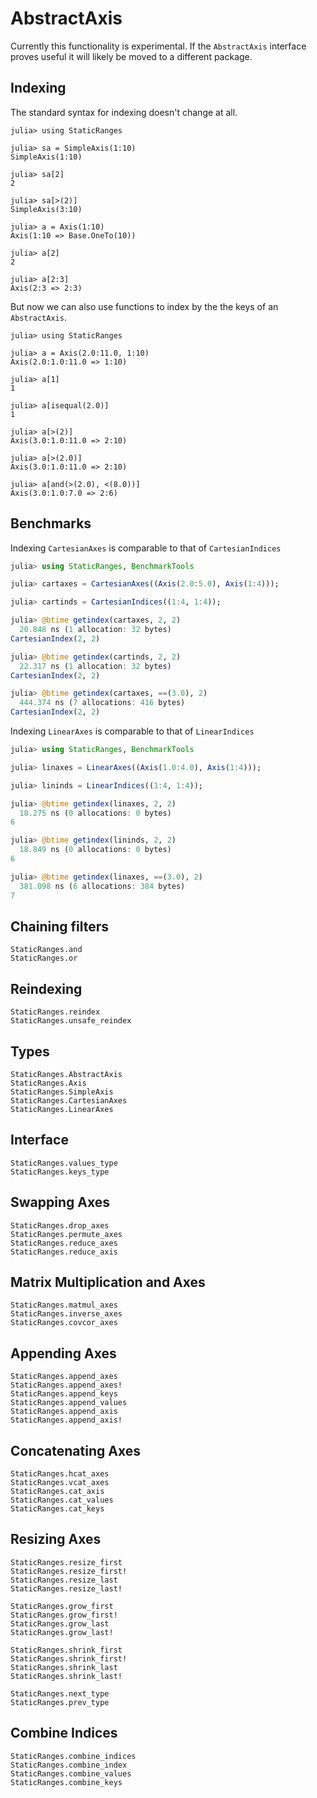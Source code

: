 # AbstractAxis

Currently this functionality is experimental. If the `AbstractAxis` interface proves useful it will likely be moved to a different package.

## Indexing

The standard syntax for indexing doesn't change at all.
```jldoctest
julia> using StaticRanges

julia> sa = SimpleAxis(1:10)
SimpleAxis(1:10)

julia> sa[2]
2

julia> sa[>(2)]
SimpleAxis(3:10)

julia> a = Axis(1:10)
Axis(1:10 => Base.OneTo(10))

julia> a[2]
2

julia> a[2:3]
Axis(2:3 => 2:3)
```

But now we can also use functions to index by the the keys of an `AbstractAxis`.
```jldoctest
julia> using StaticRanges

julia> a = Axis(2.0:11.0, 1:10)
Axis(2.0:1.0:11.0 => 1:10)

julia> a[1]
1

julia> a[isequal(2.0)]
1

julia> a[>(2)]
Axis(3.0:1.0:11.0 => 2:10)

julia> a[>(2.0)]
Axis(3.0:1.0:11.0 => 2:10)

julia> a[and(>(2.0), <(8.0))]
Axis(3.0:1.0:7.0 => 2:6)
```

## Benchmarks

Indexing `CartesianAxes` is comparable to that of `CartesianIndices`
```julia
julia> using StaticRanges, BenchmarkTools

julia> cartaxes = CartesianAxes((Axis(2.0:5.0), Axis(1:4)));

julia> cartinds = CartesianIndices((1:4, 1:4));

julia> @btime getindex(cartaxes, 2, 2)
  20.848 ns (1 allocation: 32 bytes)
CartesianIndex(2, 2)

julia> @btime getindex(cartinds, 2, 2)
  22.317 ns (1 allocation: 32 bytes)
CartesianIndex(2, 2)

julia> @btime getindex(cartaxes, ==(3.0), 2)
  444.374 ns (7 allocations: 416 bytes)
CartesianIndex(2, 2)

```

Indexing `LinearAxes` is comparable to that of `LinearIndices`
```julia
julia> using StaticRanges, BenchmarkTools

julia> linaxes = LinearAxes((Axis(1.0:4.0), Axis(1:4)));

julia> lininds = LinearIndices((1:4, 1:4));

julia> @btime getindex(linaxes, 2, 2)
  18.275 ns (0 allocations: 0 bytes)
6

julia> @btime getindex(lininds, 2, 2)
  18.849 ns (0 allocations: 0 bytes)
6

julia> @btime getindex(linaxes, ==(3.0), 2)
  381.098 ns (6 allocations: 384 bytes)
7
```

## Chaining filters

```@docs
StaticRanges.and
StaticRanges.or
```


## Reindexing

```@docs
StaticRanges.reindex
StaticRanges.unsafe_reindex
```
## Types

```@docs
StaticRanges.AbstractAxis
StaticRanges.Axis
StaticRanges.SimpleAxis
StaticRanges.CartesianAxes
StaticRanges.LinearAxes
```

## Interface

```@docs
StaticRanges.values_type
StaticRanges.keys_type
```

## Swapping Axes

```@docs
StaticRanges.drop_axes
StaticRanges.permute_axes
StaticRanges.reduce_axes
StaticRanges.reduce_axis
```

## Matrix Multiplication and Axes

```@docs
StaticRanges.matmul_axes
StaticRanges.inverse_axes
StaticRanges.covcor_axes
```

## Appending Axes

```@docs
StaticRanges.append_axes
StaticRanges.append_axes!
StaticRanges.append_keys
StaticRanges.append_values
StaticRanges.append_axis
StaticRanges.append_axis!
```

## Concatenating Axes

```@docs
StaticRanges.hcat_axes
StaticRanges.vcat_axes
StaticRanges.cat_axis
StaticRanges.cat_values
StaticRanges.cat_keys
```

## Resizing Axes

```@docs
StaticRanges.resize_first
StaticRanges.resize_first!
StaticRanges.resize_last
StaticRanges.resize_last!

StaticRanges.grow_first
StaticRanges.grow_first!
StaticRanges.grow_last
StaticRanges.grow_last!

StaticRanges.shrink_first
StaticRanges.shrink_first!
StaticRanges.shrink_last
StaticRanges.shrink_last!

StaticRanges.next_type
StaticRanges.prev_type
```

## Combine Indices

```@docs
StaticRanges.combine_indices
StaticRanges.combine_index
StaticRanges.combine_values
StaticRanges.combine_keys
```


